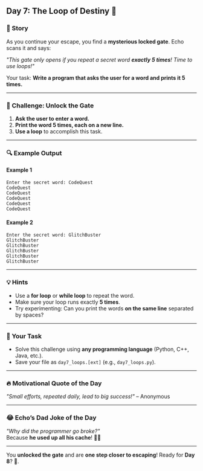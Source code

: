 ## **Day 7: The Loop of Destiny 🔄**  

### **📜 Story**  
As you continue your escape, you find a **mysterious locked gate**. Echo scans it and says:  

*"This gate only opens if you repeat a secret word **exactly 5 times**! Time to use loops!"*  

Your task: **Write a program that asks the user for a word and prints it 5 times.**  

---

### **🎯 Challenge: Unlock the Gate**  
1. **Ask the user to enter a word.**  
2. **Print the word 5 times, each on a new line.**  
3. **Use a loop** to accomplish this task.  

---

### **🔍 Example Output**  

#### Example 1  
```
Enter the secret word: CodeQuest  
CodeQuest  
CodeQuest  
CodeQuest  
CodeQuest  
CodeQuest  
```

#### Example 2  
```
Enter the secret word: GlitchBuster  
GlitchBuster  
GlitchBuster  
GlitchBuster  
GlitchBuster  
GlitchBuster  
```

---

### **💡 Hints**  
- Use a **for loop** or **while loop** to repeat the word.  
- Make sure your loop runs exactly **5 times**.  
- Try experimenting: Can you print the words **on the same line** separated by spaces?  

---

### **📝 Your Task**  
- Solve this challenge using **any programming language** (Python, C++, Java, etc.).  
- Save your file as `day7_loops.[ext]` (e.g., `day7_loops.py`).  

---

### **🔥 Motivational Quote of the Day**  
*"Small efforts, repeated daily, lead to big success!"* – Anonymous  

---

### **😂 Echo’s Dad Joke of the Day**  
*"Why did the programmer go broke?"*  
Because **he used up all his cache**! 💸🤣  

---

You **unlocked the gate** and are **one step closer to escaping**! Ready for **Day 8**? 🚀.